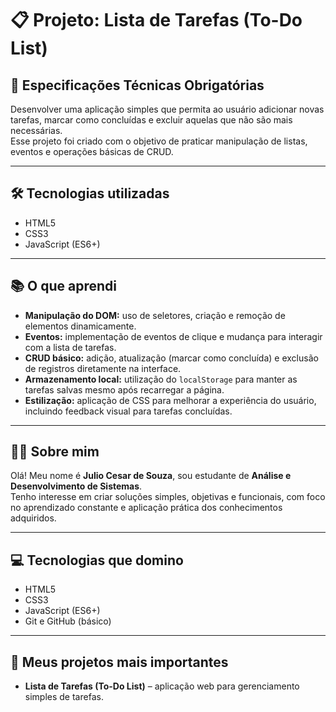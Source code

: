 # 📋 Projeto: Lista de Tarefas (To-Do List)

## 📌 Especificações Técnicas Obrigatórias

Desenvolver uma aplicação simples que permita ao usuário adicionar novas tarefas, marcar como concluídas e excluir aquelas que não são mais necessárias.  
Esse projeto foi criado com o objetivo de praticar manipulação de listas, eventos e operações básicas de CRUD.

---

## 🛠 Tecnologias utilizadas

- HTML5  
- CSS3  
- JavaScript (ES6+)  

---

## 📚 O que aprendi

- **Manipulação do DOM:** uso de seletores, criação e remoção de elementos dinamicamente.  
- **Eventos:** implementação de eventos de clique e mudança para interagir com a lista de tarefas.  
- **CRUD básico:** adição, atualização (marcar como concluída) e exclusão de registros diretamente na interface.  
- **Armazenamento local:** utilização do `localStorage` para manter as tarefas salvas mesmo após recarregar a página.  
- **Estilização:** aplicação de CSS para melhorar a experiência do usuário, incluindo feedback visual para tarefas concluídas.  

---

## 👨‍💻 Sobre mim

Olá! Meu nome é **Julio Cesar de Souza**, sou estudante de **Análise e Desenvolvimento de Sistemas**.  
Tenho interesse em criar soluções simples, objetivas e funcionais, com foco no aprendizado constante e aplicação prática dos conhecimentos adquiridos.

---

## 💻 Tecnologias que domino

- HTML5  
- CSS3  
- JavaScript (ES6+)  
- Git e GitHub (básico)  

---

## 🚀 Meus projetos mais importantes

- **Lista de Tarefas (To-Do List)** – aplicação web para gerenciamento simples de tarefas.  
